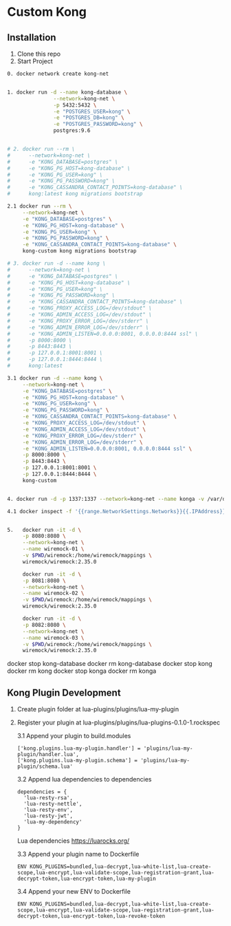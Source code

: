 # Custom Kong

## Installation
1. Clone this repo
2. Start Project

```bash
0. docker network create kong-net


1. docker run -d --name kong-database \
               --network=kong-net \
               -p 5432:5432 \
               -e "POSTGRES_USER=kong" \
               -e "POSTGRES_DB=kong" \
               -e "POSTGRES_PASSWORD=kong" \
               postgres:9.6


# 2. docker run --rm \
#      --network=kong-net \
#      -e "KONG_DATABASE=postgres" \
#      -e "KONG_PG_HOST=kong-database" \
#      -e "KONG_PG_USER=kong" \
#      -e "KONG_PG_PASSWORD=kong" \
#      -e "KONG_CASSANDRA_CONTACT_POINTS=kong-database" \
#      kong:latest kong migrations bootstrap

2.1 docker run --rm \
     --network=kong-net \
     -e "KONG_DATABASE=postgres" \
     -e "KONG_PG_HOST=kong-database" \
     -e "KONG_PG_USER=kong" \
     -e "KONG_PG_PASSWORD=kong" \
     -e "KONG_CASSANDRA_CONTACT_POINTS=kong-database" \
     kong-custom kong migrations bootstrap

# 3. docker run -d --name kong \
#      --network=kong-net \
#      -e "KONG_DATABASE=postgres" \
#      -e "KONG_PG_HOST=kong-database" \
#      -e "KONG_PG_USER=kong" \
#      -e "KONG_PG_PASSWORD=kong" \
#      -e "KONG_CASSANDRA_CONTACT_POINTS=kong-database" \
#      -e "KONG_PROXY_ACCESS_LOG=/dev/stdout" \
#      -e "KONG_ADMIN_ACCESS_LOG=/dev/stdout" \
#      -e "KONG_PROXY_ERROR_LOG=/dev/stderr" \
#      -e "KONG_ADMIN_ERROR_LOG=/dev/stderr" \
#      -e "KONG_ADMIN_LISTEN=0.0.0.0:8001, 0.0.0.0:8444 ssl" \
#      -p 8000:8000 \
#      -p 8443:8443 \
#      -p 127.0.0.1:8001:8001 \
#      -p 127.0.0.1:8444:8444 \
#      kong:latest

3.1 docker run -d --name kong \
     --network=kong-net \
     -e "KONG_DATABASE=postgres" \
     -e "KONG_PG_HOST=kong-database" \
     -e "KONG_PG_USER=kong" \
     -e "KONG_PG_PASSWORD=kong" \
     -e "KONG_CASSANDRA_CONTACT_POINTS=kong-database" \
     -e "KONG_PROXY_ACCESS_LOG=/dev/stdout" \
     -e "KONG_ADMIN_ACCESS_LOG=/dev/stdout" \
     -e "KONG_PROXY_ERROR_LOG=/dev/stderr" \
     -e "KONG_ADMIN_ERROR_LOG=/dev/stderr" \
     -e "KONG_ADMIN_LISTEN=0.0.0.0:8001, 0.0.0.0:8444 ssl" \
     -p 8000:8000 \
     -p 8443:8443 \
     -p 127.0.0.1:8001:8001 \
     -p 127.0.0.1:8444:8444 \
     kong-custom


4. docker run -d -p 1337:1337 --network=kong-net --name konga -v /var/data/kongadata:/app/kongadata -e "NODE_ENV=development" pantsel/konga

4.1 docker inspect -f '{{range.NetworkSettings.Networks}}{{.IPAddress}}{{end}}' {kong container id}


5.   docker run -it -d \
     -p 8080:8080 \
     --network=kong-net \
     --name wiremock-01 \
     -v $PWD/wiremock:/home/wiremock/mappings \
     wiremock/wiremock:2.35.0

     docker run -it -d \
     -p 8081:8080 \
     --network=kong-net \
     --name wiremock-02 \
     -v $PWD/wiremock:/home/wiremock/mappings \
     wiremock/wiremock:2.35.0

     docker run -it -d \
     -p 8082:8080 \
     --network=kong-net \
     --name wiremock-03 \
     -v $PWD/wiremock:/home/wiremock/mappings \
     wiremock/wiremock:2.35.0


```

docker stop kong-database
docker rm kong-database
docker stop kong
docker rm kong
docker stop konga
docker rm konga


## Kong Plugin Development
1. Create plugin folder at lua-plugins/plugins/lua-my-plugin
3. Register your plugin at lua-plugins/plugins/lua-plugins-0.1.0-1.rockspec

    3.1 Append your plugin to build.modules
    
    ```
    ['kong.plugins.lua-my-plugin.handler'] = 'plugins/lua-my-plugin/handler.lua',
    ['kong.plugins.lua-my-plugin.schema'] = 'plugins/lua-my-plugin/schema.lua'
    ```
    3.2 Append lua dependencies to dependencies
    ```
    dependencies = {
      'lua-resty-rsa',
      'lua-resty-nettle',
      'lua-resty-env',
      'lua-resty-jwt',
      'lua-my-dependency' 
    }
    ```
    Lua dependencies
    https://luarocks.org/


    3.3 Append your plugin name to Dockerfile
    ```
    ENV KONG_PLUGINS=bundled,lua-decrypt,lua-white-list,lua-create-scope,lua-encrypt,lua-validate-scope,lua-registration-grant,lua-decrypt-token,lua-encrypt-token,lua-my-plugin
    ```

    3.4 Append your new ENV to Dockerfile
    ```
    ENV KONG_PLUGINS=bundled,lua-decrypt,lua-white-list,lua-create-scope,lua-encrypt,lua-validate-scope,lua-registration-grant,lua-decrypt-token,lua-encrypt-token,lua-revoke-token
    ```

